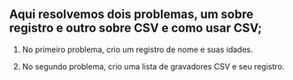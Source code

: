 ## Aqui resolvemos dois problemas, um sobre registro e outro sobre CSV e como usar CSV;

1. No primeiro problema, crio um registro de nome e suas idades.

2. No segundo problema, crio uma lista de gravadores CSV e seu registro.
